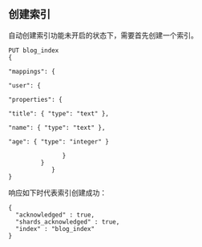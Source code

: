 
## 创建索引
自动创建索引功能未开启的状态下，需要首先创建一个索引。

```
PUT blog_index
{

"mappings": {

"user": {

"properties": {

"title": { "type": "text" },

"name": { "type": "text" },

"age": { "type": "integer" }

               }
         }
            }
}
```
响应如下时代表索引创建成功：

```
{
  "acknowledged" : true,
  "shards_acknowledged" : true,
  "index" : "blog_index"
}
```

